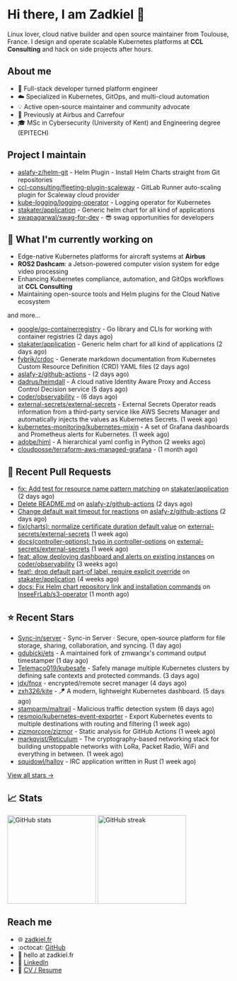 # Hi there, I am Zadkiel 👋

Linux lover, cloud native builder and open source maintainer from Toulouse, France. I design and operate scalable Kubernetes platforms at **CCL Consulting** and hack on side projects after hours.

## About me

* 💼 Full-stack developer turned platform engineer  
* ☁️ Specialized in Kubernetes, GitOps, and multi-cloud automation  
* 💡 Active open-source maintainer and community advocate  
* 🏢 Previously at Airbus and Carrefour  
* 🎓 MSc in Cybersecurity (University of Kent) and Engineering degree (EPITECH)

## Project I maintain

- [aslafy-z/helm-git](https://github.com/aslafy-z/helm-git) - Helm Plugin - Install Helm Charts straight from Git repositories
- [ccl-consulting/fleeting-plugin-scaleway](https://gitlab.com/ccl-consulting/fleeting-plugin-scaleway) - GitLab Runner auto-scaling plugin for Scaleway cloud provider
- [kube-logging/logging-operator](https://github.com/kube-logging/logging-operator) - Logging operator for Kubernetes
- [stakater/application](https://github.com/stakater/application) - Generic helm chart for all kind of applications
- [swapagarwal/swag-for-dev](https://github.com/swapagarwal/swag-for-dev) - 😎 swag opportunities for developers

## 👷 What I'm currently working on

* Edge-native Kubernetes platforms for aircraft systems at **Airbus**  
* **ROS2 Dashcam**: a Jetson-powered computer vision system for edge video processing  
* Enhancing Kubernetes compliance, automation, and GitOps workflows at **CCL Consulting**  
* Maintaining open-source tools and Helm plugins for the Cloud Native ecosystem  

and more...


- [google/go-containerregistry](https://github.com/google/go-containerregistry) - Go library and CLIs for working with container registries (2 days ago)
- [stakater/application](https://github.com/stakater/application) - Generic helm chart for all kind of applications (2 days ago)
- [fybrik/crdoc](https://github.com/fybrik/crdoc) - Generate markdown documentation from Kubernetes Custom Resource Definition (CRD) YAML files (2 days ago)
- [aslafy-z/github-actions](https://github.com/aslafy-z/github-actions) -  (2 days ago)
- [dadrus/heimdall](https://github.com/dadrus/heimdall) - A cloud native Identity Aware Proxy and Access Control Decision service (5 days ago)
- [coder/observability](https://github.com/coder/observability) -  (6 days ago)
- [external-secrets/external-secrets](https://github.com/external-secrets/external-secrets) - External Secrets Operator reads information from a third-party service like AWS Secrets Manager and automatically injects the values as Kubernetes Secrets. (1 week ago)
- [kubernetes-monitoring/kubernetes-mixin](https://github.com/kubernetes-monitoring/kubernetes-mixin) -  A set of Grafana dashboards and Prometheus alerts for Kubernetes. (1 week ago)
- [adobe/himl](https://github.com/adobe/himl) - A hierarchical yaml config in Python (2 weeks ago)
- [cloudposse/terraform-aws-managed-grafana](https://github.com/cloudposse/terraform-aws-managed-grafana) -  (1 month ago)



## 🔨 Recent Pull Requests


- [fix: Add test for resource name pattern matching](https://github.com/stakater/application/pull/466) on [stakater/application](https://github.com/stakater/application) (2 days ago)
- [Delete README.md](https://github.com/aslafy-z/github-actions/pull/18) on [aslafy-z/github-actions](https://github.com/aslafy-z/github-actions) (2 days ago)
- [Change default wait timeout for reactions](https://github.com/aslafy-z/github-actions/pull/17) on [aslafy-z/github-actions](https://github.com/aslafy-z/github-actions) (2 days ago)
- [fix(charts): normalize certificate duration default value](https://github.com/external-secrets/external-secrets/pull/5497) on [external-secrets/external-secrets](https://github.com/external-secrets/external-secrets) (1 week ago)
- [docs(controller-options): typo in controller-options](https://github.com/external-secrets/external-secrets/pull/5496) on [external-secrets/external-secrets](https://github.com/external-secrets/external-secrets) (1 week ago)
- [feat: allow deploying dashboard and alerts on existing instances](https://github.com/coder/observability/pull/62) on [coder/observability](https://github.com/coder/observability) (3 weeks ago)
- [feat!: drop default part-of label, require explicit override](https://github.com/stakater/application/pull/455) on [stakater/application](https://github.com/stakater/application) (4 weeks ago)
- [docs: Fix Helm chart repository link and installation commands](https://github.com/InseeFrLab/s3-operator/pull/103) on [InseeFrLab/s3-operator](https://github.com/InseeFrLab/s3-operator) (1 month ago)

## ⭐ Recent Stars


- [Sync-in/server](https://github.com/Sync-in/server) - Sync-in Server · Secure, open-source platform for file storage, sharing, collaboration, and syncing. (1 day ago)
- [gdubicki/ets](https://github.com/gdubicki/ets) - A maintained fork of zmwangx&#39;s command output timestamper (1 day ago)
- [Telemaco019/kubesafe](https://github.com/Telemaco019/kubesafe) - Safely manage multiple Kubernetes clusters by defining safe contexts and protected commands. (3 days ago)
- [jdx/fnox](https://github.com/jdx/fnox) - encrypted/remote secret manager (4 days ago)
- [zxh326/kite](https://github.com/zxh326/kite) - 🪁 A modern, lightweight Kubernetes dashboard.  (5 days ago)
- [stamparm/maltrail](https://github.com/stamparm/maltrail) - Malicious traffic detection system (6 days ago)
- [resmoio/kubernetes-event-exporter](https://github.com/resmoio/kubernetes-event-exporter) - Export Kubernetes events to multiple destinations with routing and filtering (1 week ago)
- [zizmorcore/zizmor](https://github.com/zizmorcore/zizmor) - Static analysis for GitHub Actions (1 week ago)
- [markqvist/Reticulum](https://github.com/markqvist/Reticulum) - The cryptography-based networking stack for building unstoppable networks with LoRa, Packet Radio, WiFi and everything in between. (1 week ago)
- [squidowl/halloy](https://github.com/squidowl/halloy) - IRC application written in Rust (1 week ago)

[View all stars →](https://github.com/aslafy-z?tab=stars)

## 📈 Stats

<a href="#"><img height=200 align="center" src="https://github-readme-stats.vercel.app/api?username=aslafy-z&show_icons=true&count_private=true&hide_border=true&theme=transparent" alt="GitHub stats" /></a>
<a href="#"><img height=200 align="center" src="https://github-readme-streak-stats-eight.vercel.app/?user=aslafy-z&hide_border=true&theme=transparent" alt="GitHub streak" /></a>

## Reach me

* 🌐 [zadkiel.fr](https://zadkiel.fr)
* :octocat: [GitHub](https://go.zadkiel.fr/github)
* 💬 hello at zadkiel.fr
* 🤝 [LinkedIn](https://go.zadkiel.fr/linkedin)
* 💼 [CV / Resume](https://go.zadkiel.fr/resume)
